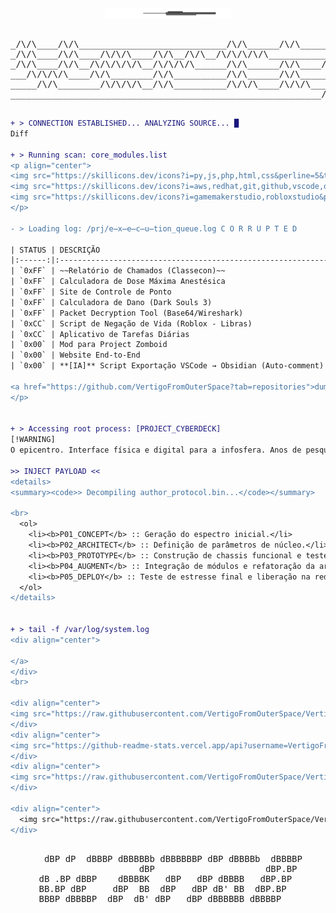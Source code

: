 <div align="center">
  <img src="https://raw.githubusercontent.com/VertigoFromOuterSpace/VertigoFromOuterSpace/main/.assets/glitch_divider.svg?v=1" alt="Glitch Divider"/>
</div>

<div align="center">
  <pre>                                                           
_/\/\____/\/\____________________________/\/\______/\/\___________________________
_/\/\____/\/\____/\/\/\____/\/\__/\/\__/\/\/\/\/\____________/\/\/\/\____/\/\/\___
_/\/\____/\/\__/\/\/\/\/\__/\/\/\/\______/\/\______/\/\____/\/\__/\/\__/\/\__/\/\_
___/\/\/\/\____/\/\________/\/\__________/\/\______/\/\______/\/\/\/\__/\/\__/\/\_
_____/\/\________/\/\/\/\__/\/\__________/\/\/\____/\/\/\________/\/\____/\/\/\___
___________________________________________________________/\/\/\/\_______________
  </pre>
</div>

```diff
+ > CONNECTION ESTABLISHED... ANALYZING SOURCE... █
Diff

+ > Running scan: core_modules.list
<p align="center">
<img src="https://skillicons.dev/icons?i=py,js,php,html,css&perline=5&theme=dark" alt="Linguagens"><br>
<img src="https://skillicons.dev/icons?i=aws,redhat,git,github,vscode,obsidian&perline=6&theme=dark" alt="Infra & Tools"><br>
<img src="https://skillicons.dev/icons?i=gamemakerstudio,robloxstudio&perline=7&theme=dark" alt="Game Dev">
</p>

- > Loading log: /prj/e̶x̶e̶c̶u̶tion_queue.log C O R R U P T E D

| STATUS | DESCRIÇÃO                                                   | STACK                    |
|:------:|:------------------------------------------------------------|:-------------------------|
| `0xFF` | ~~Relatório de Chamados (Classecon)~~                       | `Python`                 |
| `0xFF` | Calculadora de Dose Máxima Anestésica                       | `Python`                 |
| `0xFF` | Site de Controle de Ponto                                   | `HTML`, `CSS`, `JS`      |
| `0xFF` | Calculadora de Dano (Dark Souls 3)                          | `Python`                 |
| `0xFF` | Packet Decryption Tool (Base64/Wireshark)                   | `Python`                 |
| `0xCC` | Script de Negação de Vida (Roblox - Libras)                 | `Lua`                    |
| `0xCC` | Aplicativo de Tarefas Diárias                               | `JavaScript`             |
| `0x00` | Mod para Project Zomboid                                    | `Lua`                    |
| `0x00` | Website End-to-End                                          | `PHP`                    |
| `0x00` | **[IA]** Script Exportação VSCode → Obsidian (Auto-comment) | `Python` + `AI`          |

<a href="https://github.com/VertigoFromOuterSpace?tab=repositories">dump all files ❯</a>
</p>


+ > Accessing root process: [PROJECT_CYBERDECK]
[!WARNING]
O epicentro. Interface física e digital para a infosfera. Anos de pesquisa, código e cromo culminando em uma única obra.

>> INJECT PAYLOAD <<
<details>
<summary><code>> Decompiling author_protocol.bin...</code></summary>

<br>
  <ol>
    <li><b>P01_CONCEPT</b> :: Geração do espectro inicial.</li>
    <li><b>P02_ARCHITECT</b> :: Definição de parâmetros de núcleo.</li>
    <li><b>P03_PROTOTYPE</b> :: Construção de chassis funcional e testes de incursão.</li>
    <li><b>P04_AUGMENT</b> :: Integração de módulos e refatoração da arquitetura.</li>
    <li><b>P05_DEPLOY</b> :: Teste de estresse final e liberação na rede.</li>
  </ol>
</details>


+ > tail -f /var/log/system.log
<div align="center">

</a>
</div>
<br>

<div align="center">
<img src="https://raw.githubusercontent.com/VertigoFromOuterSpace/VertigoFromOuterSpace/main/.assets/glitch_divider.svg?v=1" alt="Glitch Divider"/>
</div>
<div align="center">
<img src="https://github-readme-stats.vercel.app/api?username=VertigoFromOuterSpace&show_icons=true&theme=gotham&icon_color=00ff7f&text_color=00ff7f&bg_color=0d1117&border_color=00ff7f" alt="Estatísticas do GitHub">
</div>
<div align="center">
<img src="https://raw.githubusercontent.com/VertigoFromOuterSpace/VertigoFromOuterSpace/main/.assets/glitch_divider.svg?v=1" alt="Glitch Divider"/>
</div>

<div align="center">
  <img src="https://raw.githubusercontent.com/VertigoFromOuterSpace/VertigoFromOuterSpace/main/.assets/glitch_divider.svg?v=1" alt="Glitch Divider"/>
</div>
```
<div align="center">
  <pre>  
  dBP dP  dBBBP dBBBBBb dBBBBBBP dBP dBBBBb  dBBBBP
                    dBP                     dBP.BP 
 dB .BP dBBP    dBBBBK   dBP   dBP dBBBB   dBP.BP  
 BB.BP dBP     dBP  BB  dBP   dBP dB' BB  dBP.BP   
 BBBP dBBBBP  dBP  dB' dBP   dBP dBBBBBB dBBBBP    
                                                   
  </pre>
</div>
